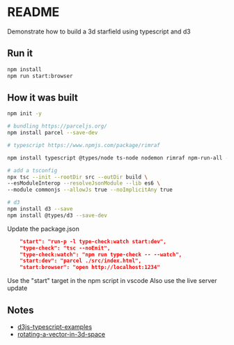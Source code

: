 # README
Demonstrate how to build a 3d starfield using typescript and d3

## Run it
```sh
npm install
npm run start:browser
```

## How it was built

```sh
npm init -y  

# bundling https://parceljs.org/
npm install parcel --save-dev

# typescript https://www.npmjs.com/package/rimraf

npm install typescript @types/node ts-node nodemon rimraf npm-run-all --save-dev  

# add a tsconfig
npx tsc --init --rootDir src --outDir build \
--esModuleInterop --resolveJsonModule --lib es6 \
--module commonjs --allowJs true --noImplicitAny true

# d3
npm install d3 --save
npm install @types/d3 --save-dev
```

Update the package.json
```json
    "start": "run-p -l type-check:watch start:dev",
    "type-check": "tsc --noEmit",
    "type-check:watch": "npm run type-check -- --watch",
    "start:dev": "parcel ./src/index.html",
    "start:browser": "open http://localhost:1234"
```

Use the "start" target in the npm script in vscode
Also use the live server update
## Notes

* [d3js-typescript-examples](https://github.com/Lemoncode/d3js-typescript-examples)  
* [rotating-a-vector-in-3d-space](https://stackoverflow.com/questions/14607640/rotating-a-vector-in-3d-space)  

